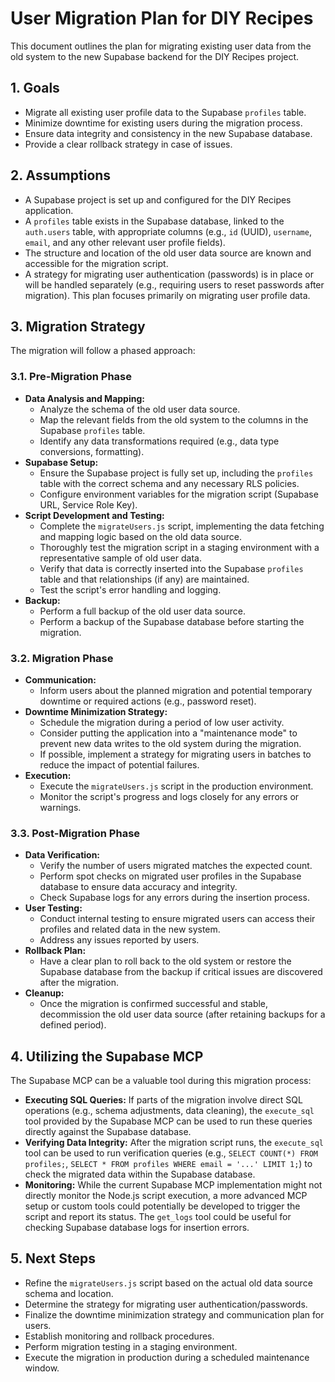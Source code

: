 # User Migration Plan for DIY Recipes

This document outlines the plan for migrating existing user data from the old system to the new Supabase backend for the DIY Recipes project.

## 1. Goals

*   Migrate all existing user profile data to the Supabase `profiles` table.
*   Minimize downtime for existing users during the migration process.
*   Ensure data integrity and consistency in the new Supabase database.
*   Provide a clear rollback strategy in case of issues.

## 2. Assumptions

*   A Supabase project is set up and configured for the DIY Recipes application.
*   A `profiles` table exists in the Supabase database, linked to the `auth.users` table, with appropriate columns (e.g., `id` (UUID), `username`, `email`, and any other relevant user profile fields).
*   The structure and location of the old user data source are known and accessible for the migration script.
*   A strategy for migrating user authentication (passwords) is in place or will be handled separately (e.g., requiring users to reset passwords after migration). This plan focuses primarily on migrating user profile data.

## 3. Migration Strategy

The migration will follow a phased approach:

### 3.1. Pre-Migration Phase

*   **Data Analysis and Mapping:**
    *   Analyze the schema of the old user data source.
    *   Map the relevant fields from the old system to the columns in the Supabase `profiles` table.
    *   Identify any data transformations required (e.g., data type conversions, formatting).
*   **Supabase Setup:**
    *   Ensure the Supabase project is fully set up, including the `profiles` table with the correct schema and any necessary RLS policies.
    *   Configure environment variables for the migration script (Supabase URL, Service Role Key).
*   **Script Development and Testing:**
    *   Complete the `migrateUsers.js` script, implementing the data fetching and mapping logic based on the old data source.
    *   Thoroughly test the migration script in a staging environment with a representative sample of old user data.
    *   Verify that data is correctly inserted into the Supabase `profiles` table and that relationships (if any) are maintained.
    *   Test the script's error handling and logging.
*   **Backup:**
    *   Perform a full backup of the old user data source.
    *   Perform a backup of the Supabase database before starting the migration.

### 3.2. Migration Phase

*   **Communication:**
    *   Inform users about the planned migration and potential temporary downtime or required actions (e.g., password reset).
*   **Downtime Minimization Strategy:**
    *   Schedule the migration during a period of low user activity.
    *   Consider putting the application into a "maintenance mode" to prevent new data writes to the old system during the migration.
    *   If possible, implement a strategy for migrating users in batches to reduce the impact of potential failures.
*   **Execution:**
    *   Execute the `migrateUsers.js` script in the production environment.
    *   Monitor the script's progress and logs closely for any errors or warnings.

### 3.3. Post-Migration Phase

*   **Data Verification:**
    *   Verify the number of users migrated matches the expected count.
    *   Perform spot checks on migrated user profiles in the Supabase database to ensure data accuracy and integrity.
    *   Check Supabase logs for any errors during the insertion process.
*   **User Testing:**
    *   Conduct internal testing to ensure migrated users can access their profiles and related data in the new system.
    *   Address any issues reported by users.
*   **Rollback Plan:**
    *   Have a clear plan to roll back to the old system or restore the Supabase database from the backup if critical issues are discovered after the migration.
*   **Cleanup:**
    *   Once the migration is confirmed successful and stable, decommission the old user data source (after retaining backups for a defined period).

## 4. Utilizing the Supabase MCP

The Supabase MCP can be a valuable tool during this migration process:

*   **Executing SQL Queries:** If parts of the migration involve direct SQL operations (e.g., schema adjustments, data cleaning), the `execute_sql` tool provided by the Supabase MCP can be used to run these queries directly against the Supabase database.
*   **Verifying Data Integrity:** After the migration script runs, the `execute_sql` tool can be used to run verification queries (e.g., `SELECT COUNT(*) FROM profiles;`, `SELECT * FROM profiles WHERE email = '...' LIMIT 1;`) to check the migrated data within the Supabase database.
*   **Monitoring:** While the current Supabase MCP implementation might not directly monitor the Node.js script execution, a more advanced MCP setup or custom tools could potentially be developed to trigger the script and report its status. The `get_logs` tool could be useful for checking Supabase database logs for insertion errors.

## 5. Next Steps

*   Refine the `migrateUsers.js` script based on the actual old data source schema and location.
*   Determine the strategy for migrating user authentication/passwords.
*   Finalize the downtime minimization strategy and communication plan for users.
*   Establish monitoring and rollback procedures.
*   Perform migration testing in a staging environment.
*   Execute the migration in production during a scheduled maintenance window.